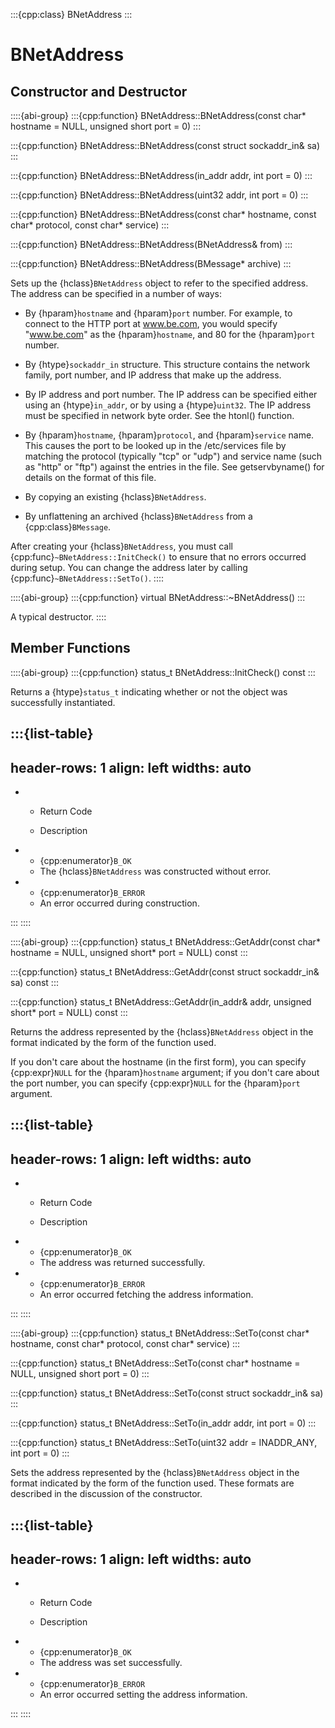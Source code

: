:::{cpp:class} BNetAddress
:::

# BNetAddress

## Constructor and Destructor

::::{abi-group}
:::{cpp:function} BNetAddress::BNetAddress(const char* hostname = NULL, unsigned short port = 0)
:::

:::{cpp:function} BNetAddress::BNetAddress(const struct sockaddr_in& sa)
:::

:::{cpp:function} BNetAddress::BNetAddress(in_addr addr, int port = 0)
:::

:::{cpp:function} BNetAddress::BNetAddress(uint32 addr, int port = 0)
:::

:::{cpp:function} BNetAddress::BNetAddress(const char* hostname, const char* protocol, const char* service)
:::

:::{cpp:function} BNetAddress::BNetAddress(BNetAddress& from)
:::

:::{cpp:function} BNetAddress::BNetAddress(BMessage* archive)
:::

Sets up the {hclass}`BNetAddress` object to refer to the specified
address. The address can be specified in a number of ways:

- By {hparam}`hostname` and {hparam}`port` number. For example, to connect
to the HTTP port at www.be.com, you would specify "www.be.com" as the
{hparam}`hostname`, and 80 for the {hparam}`port` number.

- By {htype}`sockaddr_in` structure. This structure contains the network
family, port number, and IP address that make up the address.

- By IP address and port number. The IP address can be specified either
using an {htype}`in_addr`, or by using a {htype}`uint32`. The IP address
must be specified in network byte order. See the htonl() function.

- By {hparam}`hostname`, {hparam}`protocol`, and {hparam}`service` name.
This causes the port to be looked up in the /etc/services file by matching
the protocol (typically "tcp" or "udp") and service name (such as "http" or
"ftp") against the entries in the file. See getservbyname() for details on
the format of this file.

- By copying an existing {hclass}`BNetAddress`.

- By unflattening an archived {hclass}`BNetAddress` from a
{cpp:class}`BMessage`.

After creating your {hclass}`BNetAddress`, you must call
{cpp:func}`~BNetAddress::InitCheck()` to ensure that no errors occurred
during setup. You can change the address later by calling
{cpp:func}`~BNetAddress::SetTo()`.
::::

::::{abi-group}
:::{cpp:function} virtual BNetAddress::~BNetAddress()
:::

A typical destructor.
::::

## Member Functions

::::{abi-group}
:::{cpp:function} status_t BNetAddress::InitCheck() const
:::

Returns a {htype}`status_t` indicating whether or not the object was
successfully instantiated.

:::{list-table}
---
header-rows: 1
align: left
widths: auto
---
-
	- Return Code

	- Description

-
	- {cpp:enumerator}`B_OK`
	- The {hclass}`BNetAddress` was constructed without error.
-
	- {cpp:enumerator}`B_ERROR`
	- An error occurred during construction.

:::
::::

::::{abi-group}
:::{cpp:function} status_t BNetAddress::GetAddr(const char* hostname = NULL, unsigned short* port = NULL) const
:::

:::{cpp:function} status_t BNetAddress::GetAddr(const struct sockaddr_in& sa) const
:::

:::{cpp:function} status_t BNetAddress::GetAddr(in_addr& addr, unsigned short* port = NULL) const
:::

Returns the address represented by the {hclass}`BNetAddress` object in the
format indicated by the form of the function used.

If you don't care about the hostname (in the first form), you can specify
{cpp:expr}`NULL` for the {hparam}`hostname` argument; if you don't care
about the port number, you can specify {cpp:expr}`NULL` for the
{hparam}`port` argument.

:::{list-table}
---
header-rows: 1
align: left
widths: auto
---
-
	- Return Code

	- Description

-
	- {cpp:enumerator}`B_OK`
	- The address was returned successfully.
-
	- {cpp:enumerator}`B_ERROR`
	- An error occurred fetching the address information.

:::
::::

::::{abi-group}
:::{cpp:function} status_t BNetAddress::SetTo(const char* hostname, const char* protocol, const char* service)
:::

:::{cpp:function} status_t BNetAddress::SetTo(const char* hostname = NULL, unsigned short port = 0)
:::

:::{cpp:function} status_t BNetAddress::SetTo(const struct sockaddr_in& sa)
:::

:::{cpp:function} status_t BNetAddress::SetTo(in_addr addr, int port = 0)
:::

:::{cpp:function} status_t BNetAddress::SetTo(uint32 addr = INADDR_ANY, int port = 0)
:::

Sets the address represented by the {hclass}`BNetAddress` object in the
format indicated by the form of the function used. These formats are
described in the discussion of the constructor.

:::{list-table}
---
header-rows: 1
align: left
widths: auto
---
-
	- Return Code

	- Description

-
	- {cpp:enumerator}`B_OK`
	- The address was set successfully.
-
	- {cpp:enumerator}`B_ERROR`
	- An error occurred setting the address information.

:::
::::
